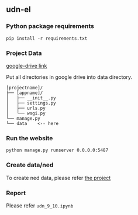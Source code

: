 ## udn-el
### Python package requirements

```
pip install -r requirements.txt
```

### Project Data

[google-drive link](https://drive.google.com/drive/folders/135CXe7IoqR3fg79LIm0Tz_l4NEytbdRZ?usp=sharing)


Put all directories in google drive into data directory.

```
[projectname]/
├── [appname]/
│   ├── __init__.py
│   ├── settings.py
│   ├── urls.py
│   └── wsgi.py
└── manage.py
└── data    <-- here
```


### Run the website

```
python manage.py runserver 0.0.0.0:5487
```

### Create data/ned

To create ned data, please refer [the project](https://github.com/mictsai60229/ner_wiki)


### Report

Please refer ```udn_9_10.ipynb```
